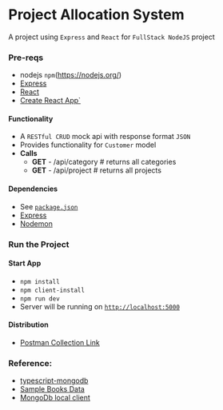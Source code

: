 # Project Allocation System

A project using `Express` and `React` for `FullStack NodeJS` project

### Pre-reqs

- nodejs `npm`(https://nodejs.org/)
- [Express](https://expressjs.com/)
- [React](https://reactjs.org/)
- [Create React App`](https://github.com/facebook/create-react-app)

#### Functionality

- A `RESTful CRUD` mock api with response format `JSON`
- Provides functionality for `Customer` model
- **Calls**
  - **GET** - /api/category # returns all categories
  - **GET** - /api/project # returns all projects

#### Dependencies

- See [`package.json`](/package.json)
- [Express](https://expressjs.com/)
- [Nodemon](https://nodemon.io/)

### Run the Project

#### Start App

- `npm install`
- `npm client-install`
- `npm run dev`
- Server will be running on [`http://localhost:5000`](http://localhost:5000)

#### Distribution

- [Postman Collection Link](https://www.getpostman.com/collections/ae60374210b1a82b2b7b)

### Reference:

- [typescript-mongodb](https://tutorialedge.net/typescript/typescript-mongodb-beginners-tutorial/)
- [Sample Books Data](https://gist.github.com/nanotaboada/6396437)
- [MongoDb local client](https://robomongo.org/)
